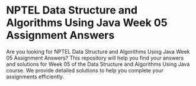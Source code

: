 # NPTEL Data Structure and Algorithms Using Java Week 05 Assignment Answers

Are you looking for NPTEL Data Structure and Algorithms Using Java Week 05 Assignment Answers? This repository will help you find your answers and solutions for Week 05 of the Data Structure and Algorithms Using Java course. We provide detailed solutions to help you complete your assignments efficiently.